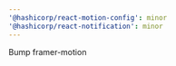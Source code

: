 ```yaml
---
'@hashicorp/react-motion-config': minor
'@hashicorp/react-notification': minor
---
```


Bump framer-motion
